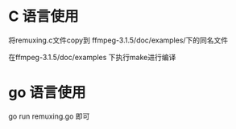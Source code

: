 C 语言使用
===
将remuxing.c文件copy到 ffmpeg-3.1.5/doc/examples/下的同名文件

在ffmpeg-3.1.5/doc/examples 下执行make进行编译

go 语言使用
===
go run remuxing.go 即可
